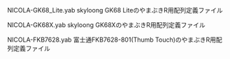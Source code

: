 NICOLA-GK68_Lite.yab
skyloong GK68 LiteのやまぶきR用配列定義ファイル

NICOLA-GK68X.yab
skyloong GK68XのやまぶきR用配列定義ファイル

NICOLA-FKB7628.yab
富士通FKB7628-801(Thumb Touch)のやまぶきR用配列定義ファイル

